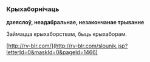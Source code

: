 ### Крыхаборнічаць
**дзеяслоў, неадабральнае, незакончанае трыванне**

Займацца крыхаборствам, быць крыхаборам.

<a rel="author">[http://rv-blr.com/](http://rv-blr.com/slounik.jsp?letterId=0&maskId=0&pageId=1466)</a>
